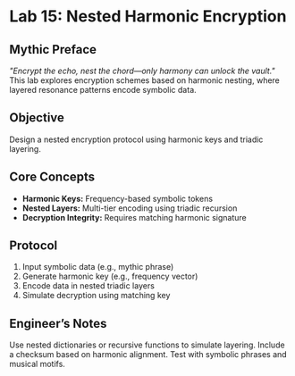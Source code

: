 # Lab 15: Nested Harmonic Encryption

## Mythic Preface
_"Encrypt the echo, nest the chord—only harmony can unlock the vault."_  
This lab explores encryption schemes based on harmonic nesting, where layered resonance patterns encode symbolic data.

## Objective
Design a nested encryption protocol using harmonic keys and triadic layering.

## Core Concepts
- **Harmonic Keys:** Frequency-based symbolic tokens
- **Nested Layers:** Multi-tier encoding using triadic recursion
- **Decryption Integrity:** Requires matching harmonic signature

## Protocol
1. Input symbolic data (e.g., mythic phrase)
2. Generate harmonic key (e.g., frequency vector)
3. Encode data in nested triadic layers
4. Simulate decryption using matching key

## Engineer’s Notes
Use nested dictionaries or recursive functions to simulate layering. Include a checksum based on harmonic alignment. Test with symbolic phrases and musical motifs.
